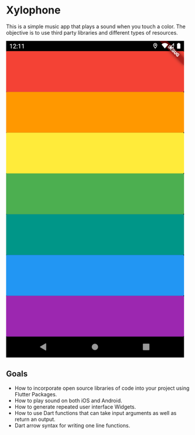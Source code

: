 
# Xylophone

This is a simple music app that plays a sound when you touch a color. The objective is to use third party libraries and different types of resources.

![Xylophone Screenshot](/resources/xylophone.png)

## Goals

- How to incorporate open source libraries of code into your project using Flutter Packages.
- How to play sound on both iOS and Android.
- How to generate repeated user interface Widgets.
- How to use Dart functions that can take input arguments as well as return an output.
- Dart arrow syntax for writing one line functions.
